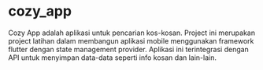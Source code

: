 # cozy_app

Cozy App adalah aplikasi untuk pencarian kos-kosan. Project ini merupakan project latihan dalam membangun aplikasi mobile menggunakan framework flutter dengan state management provider. Aplikasi ini terintegrasi dengan API untuk menyimpan data-data seperti info kosan dan lain-lain.

